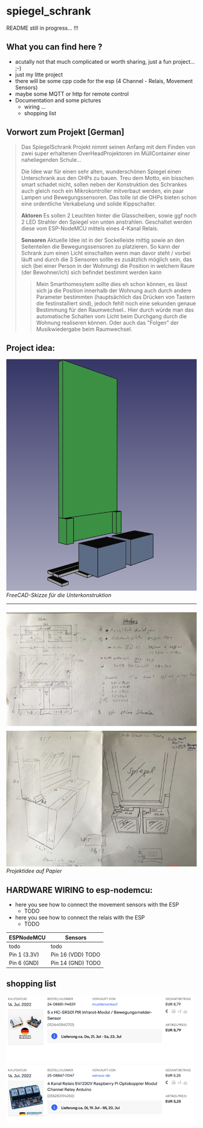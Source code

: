 # spiegel_schrank

README still in progress... !!!

## What you can find here ?
- acutally not that much complicated or worth sharing, just a fun project...  ;-)
- just my litte project
- there will be some cpp code for the esp (4 Channel - Relais, Movement Sensors)
- maybe some MQTT or http for remote control
- Documentation and some pictures 
    - wiring  ...
    - shopping list

 

## Vorwort zum Projekt [German]
> Das SpiegelSchrank Projekt nimmt seinen Anfang mit dem Finden von zwei super erhaltenen OverHeadProjektoren 
im MüllContainer einer naheliegenden Schule... 
> 
> Die Idee war für einen sehr alten, wunderschönen Spiegel einen Unterschrank aus den OHPs zu bauen.
> Treu dem Motto, ein bisschen smart schadet nicht, sollen neben der Konstruktion des Schrankes auch gleich noch
> ein Mikrokontroller mitverbaut werden, ein paar Lampen und Bewegungssensoren. 
> Das tolle ist die OHPs bieten schon eine ordentliche Verkabelung und solide Kippschalter.
> 
>**Aktoren**
> Es sollen 2 Leuchten hinter die Glasscheiben, sowie ggf noch 2 LED Strahler den Spiegel von unten anstrahlen.
> Geschaltet werden diese vom ESP-NodeMCU mittels eines 4-Kanal Relais.
> 
> 
> **Sensoren**
> Aktuelle Idee ist in der Sockelleiste mittig sowie an den Seitenteilen die Bewegungssensoren zu platzieren.
> So kann der Schrank zum einen Licht einschalten wenn man davor steht / vorbei läuft und durch die 3 Sensoren
> sollte es zusätzlich möglich sein, das sich (bei einer Person in der Wohnung) die Position in welchem Raum 
> (der Bewohner/ich) sich befindet bestimmt werden kann
>> Mein Smarthomesytem sollte dies eh schon können, es lässt sich ja die Position innerhalb der Wohnung auch durch
>> andere Parameter bestimmten (hauptsächlich das Drücken von Tastern die festinstalliert sind), jedoch fehlt noch
>> eine sekunden genaue Bestimmung für den Raumwechsel.. Hier durch würde man das automatische Schalten vom Licht beim Durchgang durch die Wohnung
>> realiseren können. Oder auch das "Folgen" der Musikwiedergabe beim Raumwechsel. 
 




## Project idea:
![grafik](./_resources/cad_raw.png)
*FreeCAD-Skizze für die Unterkonstruktion*

---


![grafik](./_resources/e4cee79d463a49f4a57645cde49c1120.jpg)
*Projektidee auf Papier*





## HARDWARE WIRING to esp-nodemcu:

- here you see how to connect the movement sensors with the ESP
    - TODO
- here you see how to connect the relais  with the ESP
    - TODO    

| ESPNodeMCU | Sensors |
| --- | --- |
|   todo    | todo  |
| Pin 1 (3.3V) | Pin 16 (VDD) TODO |
| Pin 6 (GND) | Pin 14 (GND) TODO |




## shopping list

![grafik](./_resources/ebay_articles.png)


